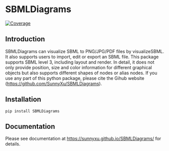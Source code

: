 # SBMLDiagrams
[![Coverage](https://codecov.io/gh/sunnyXu/SBMLDiagrams/branch/main/graph/badge.svg)](https://codecov.io/gh/sunnyXu/SBMLDiagrams)

## Introduction
SBMLDiagrams can visualize SBML to PNG/JPG/PDF files by visualizeSBML. It also supports users to import, edit or export an SBML file. This package supports SBML level 3, including layout and render. In detail, it does not only provide position, size and color information for different graphical objects but also supports different shapes of nodes or alias nodes. If you use any part of this python package, please cite the Gihub website (https://github.com/SunnyXu/SBMLDiagrams).

## Installation

``pip install SBMLDiagrams``

## Documentation
Please see documentation at https://sunnyxu.github.io/SBMLDiagrams/ for details.


